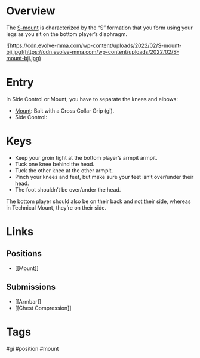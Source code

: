 # Overview
The <u>S-mount</u> is characterized by the “S” formation that you form using your legs as you sit on the bottom player’s diaphragm.

![https://cdn.evolve-mma.com/wp-content/uploads/2022/02/S-mount-bjj.jpg](https://cdn.evolve-mma.com/wp-content/uploads/2022/02/S-mount-bjj.jpg)
# Entry
In Side Control or Mount, you have to separate the knees and elbows:
- [Mount](obsidian://open?vault=Obsidian-BJJ-Notes&file=Positions%2FMount): Bait with a Cross Collar Grip (gi).
- Side Control: 
# Keys
- Keep your groin tight at the bottom player’s armpit armpit.
- Tuck one knee behind the head.
- Tuck the other knee at the other armpit. 
- Pinch your knees and feet, but make sure your feet isn’t over/under their head.
- The foot shouldn’t be over/under the head.

The bottom player should also be on their back and not their side, whereas in Technical Mount, they’re on their side.
# Links
## Positions
- [[Mount]]
## Submissions
- [[Armbar]]
- [[Chest Compression]]
# Tags
#gi #position #mount
